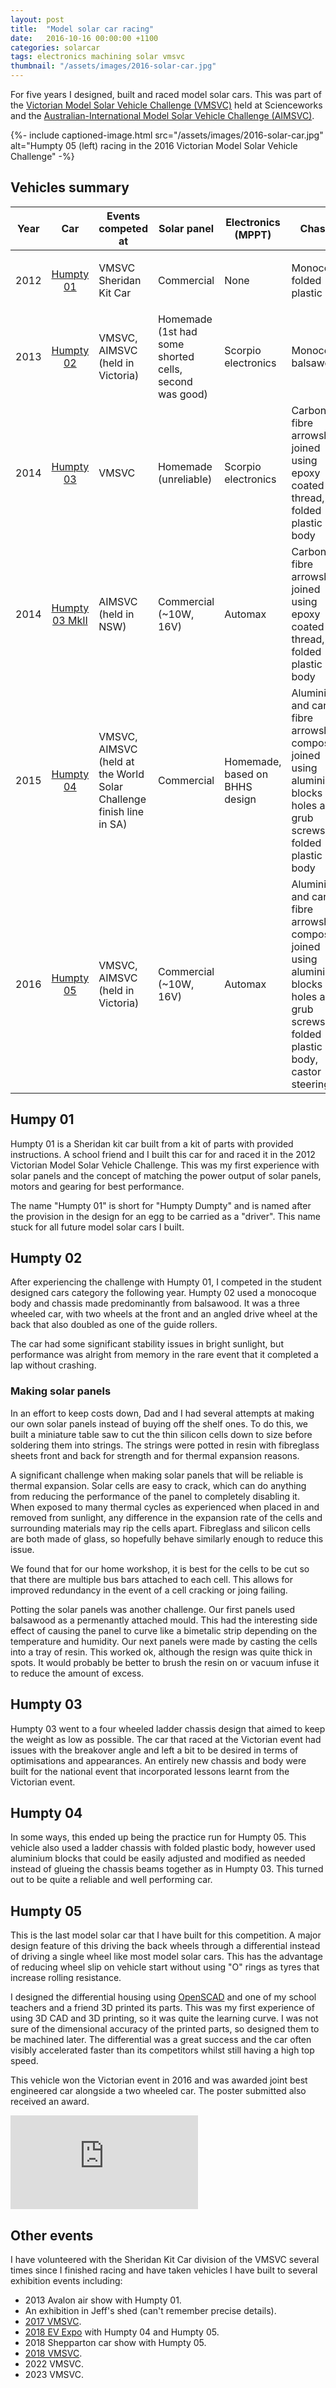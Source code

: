 ```yaml
---
layout: post
title:  "Model solar car racing"
date:   2016-10-16 00:00:00 +1100
categories: solarcar
tags: electronics machining solar vmsvc
thumbnail: "/assets/images/2016-solar-car.jpg"
---
```


For five years I designed, built and raced model solar cars. This was part of the [Victorian Model Solar Vehicle Challenge (VMSVC)](https://www.modelsolar.org.au/) held at Scienceworks and the [Australian-International Model Solar Vehicle Challenge (AIMSVC)](https://www.modelsolarchallenge.com.au/).

{%- include captioned-image.html src="/assets/images/2016-solar-car.jpg" alt="Humpty 05 (left) racing in the 2016 Victorian Model Solar Vehicle Challenge" -%}

## Vehicles summary
<style>
    .table-centre {
        text-align: center;
    }

    .table-right {
        text-align: right;
    }
</style>

<table class="table-sideways">
    <thead>
        <tr>
            <th class="table-centre">Year</th>
            <th class="table-centre">Car</th>
            <th>Events competed at</th>
            <th>Solar panel</th>
            <th>Electronics (MPPT)</th>
            <th>Chassis</th>
            <th>Awards</th>
        </tr>
    </thead>
    <tbody>
        <tr>
            <td class="table-centre">2012</td>
            <td class="table-centre">
                <a href="#humpty-01">Humpty 01</a>
            </td>
            <td>VMSVC Sheridan Kit Car</td>
            <td>Commercial</td>
            <td>None</td>
            <td>Monocoque folded plastic</td>
            <td>
                <ul>
                    <li>VMSVC kit car 1st place</li>
                </ul>
            </td>
        </tr>
        <tr>
            <td class="table-centre">2013</td>
            <td class="table-centre">
                <a href="#humpty-02">Humpty 02</a>
            </td>
            <td>VMSVC, AIMSVC (held in Victoria)</td>
            <td>Homemade (1st had some shorted cells, second was good)</td>
            <td>Scorpio electronics</td>
            <td>Monocoque balsawood</td>
            <td>
                <ul>
                    <li>VMSVC best engineered car</li>
                </ul>
            </td>
        </tr>
        <tr>
            <td class="table-centre">2014</td>
            <td class="table-centre">
                <a href="#humpty-03">Humpty 03</a>
            </td>
            <td>VMSVC</td>
            <td>Homemade (unreliable)</td>
            <td>Scorpio electronics</td>
            <td>Carbon fibre arrowshaft joined using epoxy coated thread, folded plastic body</td>
            <td>
                <ul>
                    <li>VMSVC best team effort</li>
                </ul>
            </td>
        </tr>
        <tr>
            <td class="table-centre">2014</td>
            <td class="table-centre">
                <a href="#humpty-03">Humpty 03 MkII</a>
            </td>
            <td>AIMSVC (held in NSW)</td>
            <td>Commercial (~10W, 16V)</td>
            <td>Automax</td>
            <td>Carbon fibre arrowshaft joined using epoxy coated thread, folded plastic body</td>
            <td>
                <ul>
                    <li>AIMSVC best poster</li>
                </ul>
            </td>
        </tr>
        <tr>
            <td class="table-centre">2015</td>
            <td class="table-centre">
                <a href="#humpty-04">Humpty 04</a>
            </td>
            <td>VMSVC, AIMSVC (held at the World Solar Challenge finish line in SA)</td>
            <td>Commercial</td>
            <td>Homemade, based on BHHS design</td>
            <td>Aluminium and carbon fibre arrowshaft composite joined using aluminium blocks with holes and grub
                screws,
                folded plastic body</td>
            <td>
                <ul>
                    <li>AIMSVC best poster</li>
                </ul>
            </td>
        </tr>
        <tr>
            <td class="table-centre">2016</td>
            <td class="table-centre">
                <a href="#humpty-05">Humpty 05</a>
            </td>
            <td>VMSVC, AIMSVC (held in Victoria)</td>
            <td>Commercial (~10W, 16V)</td>
            <td>Automax</td>
            <td>Aluminium and carbon fibre arrowshaft composite joined using aluminium blocks with holes and grub
                screws,
                folded plastic body, castor steering</td>
            <td>
                <ul>
                    <li>VMSVC student designed car 1st place</li>
                    <li>VMSVC joint best engineered car</li>
                    <li>VMSVC best poster</li>
                </ul>
            </td>
        </tr>
    </tbody>
</table>

## Humpy 01
Humpty 01 is a Sheridan kit car built from a kit of parts with provided instructions. A school friend and I built this car for and raced it in the 2012 Victorian Model Solar Vehicle Challenge. This was my first experience with solar panels and the concept of matching the power output of solar panels, motors and gearing for best performance.

The name "Humpty 01" is short for "Humpty Dumpty" and is named after the provision in the design for an egg to be carried as a "driver". This name stuck for all future model solar cars I built.

## Humpty 02
After experiencing the challenge with Humpty 01, I competed in the student designed cars category the following year. Humpty 02 used a monocoque body and chassis made predominantly from balsawood. It was a three wheeled car, with two wheels at the front and an angled drive wheel at the back that also doubled as one of the guide rollers.

The car had some significant stability issues in bright sunlight, but performance was alright from memory in the rare event that it completed a lap without crashing.

### Making solar panels
In an effort to keep costs down, Dad and I had several attempts at making our own solar panels instead of buying off the shelf ones. To do this, we built a miniature table saw to cut the thin silicon cells down to size before soldering them into strings. The strings were potted in resin with fibreglass sheets front and back for strength and for thermal expansion reasons.

A significant challenge when making solar panels that will be reliable is thermal expansion. Solar cells are easy to crack, which can do anything from reducing the performance of the panel to completely disabling it. When exposed to many thermal cycles as experienced when placed in and removed from sunlight, any difference in the expansion rate of the cells and surrounding materials may rip the cells apart. Fibreglass and silicon cells are both made of glass, so hopefully behave similarly enough to reduce this issue.

We found that for our home workshop, it is best for the cells to be cut so that there are multiple bus bars attached to each cell. This allows for improved redundancy in the event of a cell cracking or joing failing.

Potting the solar panels was another challenge. Our first panels used balsawood as a permenantly attached mould. This had the interesting side effect of causing the panel to curve like a bimetalic strip depending on the temperature and humidity. Our next panels were made by casting the cells into a tray of resin. This worked ok, although the resign was quite thick in spots. It would probably be better to brush the resin on or vacuum infuse it to reduce the amount of excess.

## Humpty 03
Humpty 03 went to a four wheeled ladder chassis design that aimed to keep the weight as low as possible. The car that raced at the Victorian event had issues with the breakover angle and left a bit to be desired in terms of optimisations and appearances. An entirely new chassis and body were built for the national event that incorporated lessons learnt from the Victorian event.

<object data="/assets/docs/2014-humpty-03-mk2-poster_small.pdf" class="pdf-document" type="application/pdf"></object>

## Humpty 04
In some ways, this ended up being the practice run for Humpty 05. This vehicle also used a ladder chassis with folded plastic body, however used aluminium blocks that could be easily adjusted and modified as needed instead of glueing the chassis beams together as in Humpty 03. This turned out to be quite a reliable and well performing car.

<object data="/assets/docs/2015-humpty-04-poster_small.pdf" class="pdf-document" type="application/pdf"></object>

## Humpty 05
This is the last model solar car that I have built for this competition. A major design feature of this driving the back wheels through a differential instead of driving a single wheel like most model solar cars. This has the advantage of reducing wheel slip on vehicle start without using "O" rings as tyres that increase rolling resistance.

<object data="/assets/docs/2016-humpty-05-poster_small.pdf" class="pdf-document" type="application/pdf"></object>

I designed the differential housing using [OpenSCAD](https://openscad.org/) and one of my school teachers and a friend 3D printed its parts. This was my first experience of using 3D CAD and 3D printing, so it was quite the learning curve. I was not sure of the dimensional accuracy of the printed parts, so designed them to be machined later. The differential was a great success and the car often visibly accelerated faster than its competitors whilst still having a high top speed.

This vehicle won the Victorian event in 2016 and was awarded joint best engineered car alongside a two wheeled car. The poster submitted also received an award.

<iframe class="embedded-16by9" src="https://www.youtube.com/embed/vjSzcoZUqPQ?si=AvgMrF7kTpE8bvZo" title="YouTube video player" frameborder="0" allow="accelerometer; autoplay; clipboard-write; encrypted-media; gyroscope; picture-in-picture; web-share" allowfullscreen></iframe>

## Other events
I have volunteered with the Sheridan Kit Car division of the VMSVC several times since I finished racing and have taken vehicles I have built to several exhibition events including:
- 2013 Avalon air show with Humpty 01.
- An exhibition in Jeff's shed (can't remember precise details).
- [2017 VMSVC](https://youtu.be/q32cP7OWZos).
- [2018 EV Expo](https://youtu.be/__geP4_VqYg) with Humpty 04 and Humpty 05.
- 2018 Shepparton car show with Humpty 05.
- [2018 VMSVC](https://youtu.be/QLc6vT73KbU).
- 2022 VMSVC.
- 2023 VMSVC.